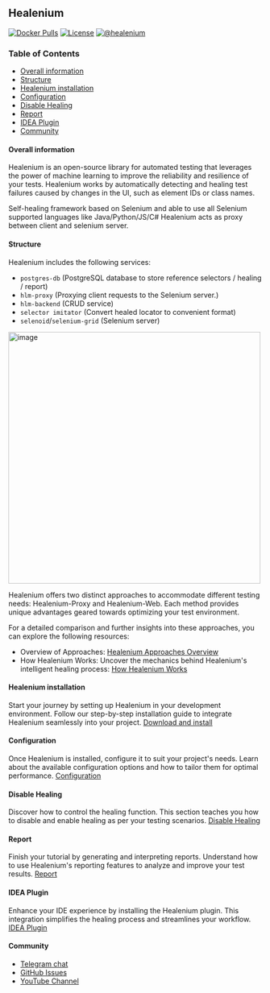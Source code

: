 ## Healenium

[![Docker Pulls](https://img.shields.io/docker/pulls/healenium/hlm-backend.svg?maxAge=25920)](https://hub.docker.com/u/healenium)
[![License](https://img.shields.io/badge/license-Apache-brightgreen.svg)](https://www.apache.org/licenses/LICENSE-2.0)
[![@healenium](https://img.shields.io/badge/Telegram-%40healenium-orange.svg)](https://t.me/healenium)

### Table of Contents

* [Overall information](#overall-information)
* [Structure](#structure)
* [Healenium installation](#healenium-installation)
* [Configuration](#configuration)
* [Disable Healing](#disable-healing)
* [Report](#report)
* [IDEA Plugin](#idea-plugin)
* [Community](#community)

#### Overall information
Healenium is an open-source library for automated testing that leverages the power of machine learning to improve the reliability and resilience of your tests. 
Healenium works by automatically detecting and healing test failures caused by changes in the UI, such as element IDs or class names.

Self-healing framework based on Selenium and able to use all Selenium supported languages like Java/Python/JS/C#
Healenium acts as proxy between client and selenium server.

#### Structure
Healenium includes the following services:
- `postgres-db` (PostgreSQL database to store reference selectors / healing / report)
- `hlm-proxy` (Proxying client requests to the Selenium server.)
- `hlm-backend` (CRUD service)
- `selector imitator` (Convert healed locator to convenient format)
- `selenoid`/`selenium-grid` (Selenium server)

<img width="500" alt="image" src="https://user-images.githubusercontent.com/69298932/230408855-11aefcb9-6e46-4c3a-a3da-bdad66a52a9c.png">

Healenium offers two distinct approaches to accommodate different testing needs: Healenium-Proxy and Healenium-Web. Each method provides unique advantages geared towards optimizing your test environment.

For a detailed comparison and further insights into these approaches, you can explore the following resources:
* Overview of Approaches: [Healenium Approaches Overview](https://healenium.io/docs/overview)
* How Healenium Works: Uncover the mechanics behind Healenium's intelligent healing process: [How Healenium Works](https://healenium.io/docs/how_healenium_works)

#### Healenium installation

Start your journey by setting up Healenium in your development environment. 
Follow our step-by-step installation guide to integrate Healenium seamlessly into your project.
[Download and install](https://healenium.io/docs/download_and_install)

#### Configuration


Once Healenium is installed, configure it to suit your project's needs. 
Learn about the available configuration options and how to tailor them for optimal performance. 
[Configuration]()

#### Disable Healing
Discover how to control the healing function. This section teaches you how to disable and enable healing as per your testing scenarios.
[Disable Healing](https://healenium.io/docs/disable_healing)

#### Report
Finish your tutorial by generating and interpreting reports. Understand how to use Healenium's reporting features to analyze and improve your test results.
[Report](https://healenium.io/docs/report)

#### IDEA Plugin
Enhance your IDE experience by installing the Healenium plugin. This integration simplifies the healing process and streamlines your workflow.
[IDEA Plugin](https://healenium.io/docs/how_healenium_works)

#### Community

* [Telegram chat](https://t.me/healenium)
* [GitHub Issues](https://github.com/healenium/healenium/issues)
* [YouTube Channel](https://www.youtube.com/channel/UCsZJ0ri-Hp7IA1A6Fgi4Hvg)

